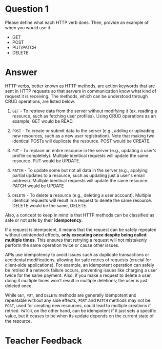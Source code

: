 # Question 1
Please define what each HTTP verb does. Then, provide an example of when you would use it.

- GET
- POST
- PUT/PATCH
- DELETE

# Answer
HTTP verbs, better known as HTTP methods, are action keywords that are sent in HTTP requests so that servers in communication know what kind of request it is receiving. The methods, which can be understood through CRUD operations, are listed below:

1. `GET` - To retrieve data from the server without modifying it (ex. reading a resource, such as fetching user profiles). Using CRUD operations as an example, GET would be READ.

2. `POST` - To create or submit data to the server (e.g., adding or uploading new resources, such as a new user registration). Note that making two identical POSTs will duplicate the resource. POST would be CREATE.

3. `PUT` - To replace an entire resource in the server (e.g., updating a user's profile completely). Multiple identical requests will update the same resource. PUT would be UPDATE.

4. `PATCH` - To update some but not all data in the server (e.g., applying partial updates to a resource, such as updating just a user's email address). Multiple identical requests will update the same resource. PATCH would be UPDATE

5. `DELETE` - To delete a resource (e.g., deleting a user account). Multiple identical requests will result in a request to delete the same resource. DELETE would be the same, DELETE.

Also, a concept to keep in mind is that HTTP methods can be classified as safe or not safe by their **idempotency**.

If a request is idempotent, it means that the request can be safely repeated without unintended effects, **only executing once despite being called multiple times**. This ensures that retrying a request will not mistakenly perform the same operation twice or cause other issues.

APIs use idempotency to avoid issues such as duplicate transactions or accidental modifications, allowing for safe retries of requests (crucial for client-side applications). For example, an idempotent operation can safely be retried if a network failure occurs, preventing issues like charging a user twice for the same payment. Also, if you make a request to delete a user, doing it multiple times won't result in multiple deletions; the user is just deleted once.

While `GET`, `PUT`, and `DELETE` methods are generally idempotent and repeatable without any side effects, `POST` and `PATCH` methods may not be. `POST`, used for creating new resources, could lead to multiple creations if retried. `PATCH`, on the other hand, can be idempotent if it just sets a specific value, but it ceases to be when its update depends on the current state of the resource.

# Teacher Feedback